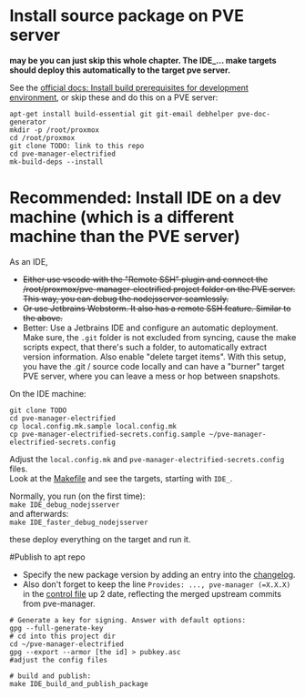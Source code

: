 # Install source package on PVE server
**may be you can just skip this whole chapter. The IDE_... make targets should deploy this automatically to the target pve server.**


See the [official docs: Install build prerequisites for development environment](https://git.proxmox.com/?p=pve-common.git;a=blob_plain;f=README.dev;hb=HEAD),
or skip these and do this on a PVE server:
````shell
apt-get install build-essential git git-email debhelper pve-doc-generator
mkdir -p /root/proxmox
cd /root/proxmox
git clone TODO: link to this repo
cd pve-manager-electrified
mk-build-deps --install
````


# Recommended: Install IDE on a dev machine (which is a different machine than the PVE server)
As an IDE,
- ~~Either use vscode with the "Remote SSH" plugin and connect the /root/proxmox/pve-manager-electrified project folder on the PVE server. This way, you can debug the nodejsserver seamlessly.~~
- ~~Or use Jetbrains Webstorm. It also has a remote SSH feature. Similar to the above.~~
- Better: Use a Jetbrains IDE and configure an automatic deployment. Make sure, the `.git` folder is not excluded from syncing, cause the make scripts expect, that there's such a folder, to automatically extract version information. Also enable "delete target items".
With this setup, you have the .git / source code locally and can have a "burner" target PVE server, where you can leave a mess or hop between snapshots.



On the IDE machine:
````shell
git clone TODO
cd pve-manager-electrified
cp local.config.mk.sample local.config.mk
cp pve-manager-electrified-secrets.config.sample ~/pve-manager-electrified-secrets.config
````
Adjust the `local.config.mk` and `pve-manager-electrified-secrets.config` files.  
Look at the [Makefile](./Makefile) and see the targets, starting with `IDE_`.

Normally, you run (on the first time):   
`make IDE_debug_nodejsserver`  
and afterwards:  
`make IDE_faster_debug_nodejsserver`  

these deploy everything on the target and run it.


#Publish to apt repo

- Specify the new package version by adding an entry into the [changelog](./debian/changelog).
- Also don't forget to keep the line `Provides: ..., pve-manager (=X.X.X)` in the [control file](./debian/control) up 2 date, reflecting the merged upstream commits from pve-manager. 

````shell
# Generate a key for signing. Answer with default options:
gpg --full-generate-key
# cd into this project dir
cd ~/pve-manager-electrified
gpg --export --armor [the id] > pubkey.asc
#adjust the config files

# build and publish:
make IDE_build_and_publish_package
````

